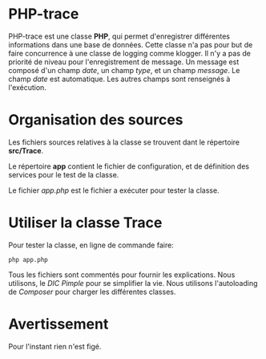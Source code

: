 # PHP-trace

PHP-trace est une classe **PHP**, qui permet d'enregistrer différentes informations dans une base de données. Cette classe n'a pas pour but de faire concurrence à une classe de logging comme klogger. Il n'y a pas de priorité de niveau pour l'enregistrement de message.
Un message est composé d'un champ *date*, un champ *type*, et un champ *message*.
Le champ *date* est automatique. Les autres champs sont renseignés à l'exécution.

# Organisation des sources

Les fichiers sources relatives à la classe se trouvent dant le répertoire **src/Trace**.

Le répertoire **app** contient le fichier de configuration, et de définition des services pour le test de la classe.

Le fichier *app.php* est le fichier a exécuter pour tester la classe.

# Utiliser la classe **Trace**

Pour tester la classe, en ligne de commande faire:

    php app.php  

Tous les fichiers sont commentés pour fournir les explications.
Nous utilisons, le *DIC Pimple* pour se simplifier la vie.
Nous utilisons l'autoloading de *Composer* pour charger les différentes classes.
  
# Avertissement

Pour l'instant rien n'est figé.